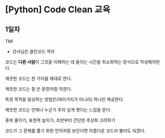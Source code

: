 # [Python] Code Clean 교육

## 1일차

TMI

- 강사님은 클린코드 역자



코드는 **다른 사람**이 그것을 이해하는 데 들이는 시간을 최소화하는 방식으로 작성해야한다.

깨끗한 코드는 한 가지를 제대로 한다.

깨끗한 코드는 잘 쓴 문장처럼 익힌다.

특정 목적을 달성하는 방법은(여러가지가 아니라) 하나만 제공한다.

깨끗한 코드는 언제나 누군가 주의 깊게 짯다는 느낌을 준다.

중복 줄이기, 표현력 높이기, 조반부터 간단한 추상화 고려하기

코드가 그 문제를 풀기 위한 언어처럼 보인다면 아름다운 코드라 불러도 되겠다.


